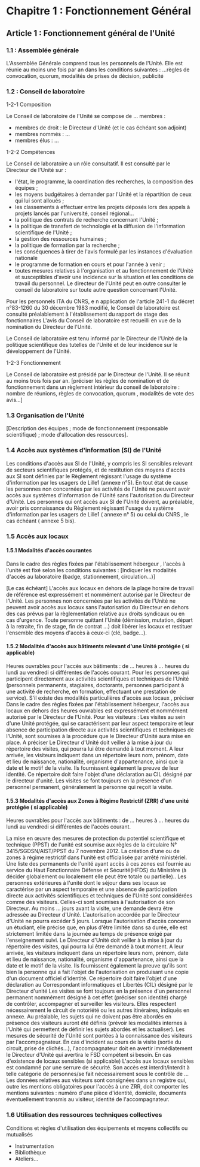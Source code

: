 # Chapitre 1 : Fonctionnement Général

## Article 1 : Fonctionnement général de l'Unité

### 1.1 : Assemblée générale 

L'Assemblée Générale comprend tous les personnels de l'Unité. Elle est réunie au moins une fois par an dans les conditions suivantes : …règles de convocation, quorum, modalités de prises de décision, publicité

### 1.2 : Conseil de laboratoire

1-2-1 Composition

Le Conseil de laboratoire de l'Unité se compose de … membres :
- membres de droit : le Directeur d'Unité (et le cas échéant son adjoint)
- membres nommés : …
- membres élus : …

1-2-2 Compétences

Le Conseil de laboratoire a un rôle consultatif. Il est consulté par le Directeur de l'Unité sur : 
- l'état, le programme, la coordination des recherches, la composition des équipes ;
- les moyens budgétaires à demander par l'Unité et la répartition de ceux qui lui sont alloués ;
- les classements à effectuer entre les projets déposés  lors des appels à projets lancés par l'université, conseil régional...
- la politique des contrats de recherche concernant l'Unité ;
- la politique de transfert de technologie et la diffusion de l'information scientifique de l'Unité ;
- la gestion des ressources humaines ;
- la politique de formation par la recherche ;
- les conséquences à tirer de l'avis formulé par les instances d'évaluation nationale
- le programme de formation en cours et pour l'année à venir ;
- toutes mesures relatives à l'organisation et au fonctionnement de l'Unité et susceptibles d'avoir une incidence sur la situation et les conditions de travail du personnel.
Le directeur de l'Unité peut en outre consulter le conseil de laboratoire sur toute autre question concernant l'Unité.

Pour les personnels ITA du CNRS, e n application de l'article 241-1 du décret n°83-1260 du 30 décembre 1983 modifié, le Conseil de laboratoire est consulté préalablement à l'établissement du rapport de stage des fonctionnaires 
L'avis du Conseil de laboratoire est recueilli en vue de la nomination du Directeur de l'Unité.


Le Conseil de laboratoire est tenu informé par le Directeur de l'Unité de la politique scientifique des tutelles de l'Unité et de leur incidence sur le développement de l'Unité. 


1-2-3 Fonctionnement

Le Conseil de laboratoire est présidé par le Directeur de l'Unité. Il se réunit au moins trois fois par an. [préciser les règles de nomination et de fonctionnement dans un règlement intérieur du conseil de laboratoire : nombre de réunions, règles de convocation, quorum , modalités de vote des avis…]

### 1.3 Organisation de l'Unité

[Description des équipes ; mode de fonctionnement (responsable scientifique) ; mode d'allocation des ressources].

### 1.4 Accès aux systèmes d'information (SI) de l'Unité
Les conditions d'accès aux SI de l'Unité, y compris les SI sensibles relevant de secteurs scientifiques protégés, et de restitution des moyens d'accès aux SI sont définies par le Règlement régissant l'usage du système d'information par les usagers de Lille1 (annexe n°5). En tout état de cause les personnes non concernées par les activités de l'Unité ne peuvent avoir accès aux systèmes d'information de l'Unité sans l'autorisation du Directeur d'Unité.
Les personnes qui ont accès aux SI de l'Unité doivent, au préalable, avoir pris connaissance du Règlement régissant l'usage du système d'information par les usagers de Lille1 ( annexe n° 5) ou celui du CNRS , le cas échéant ( annexe 5 bis).

### 1.5 Accès aux locaux

#### 1.5.1 Modalités d'accès courantes

Dans le cadre des règles fixées par l'établissement hébergeur , l'accès à l'unité est fixé selon les conditions suivantes : 
[Indiquer les modalités d'accès au laboratoire (badge, stationnement, circulation…)]


[Le cas échéant] L'accès aux locaux en dehors de la plage horaire de travail de référence est expressément et nommément autorisé par le Directeur de l'Unité.
Les personnes non concernées par les activités de l'Unité ne peuvent avoir accès aux locaux sans l'autorisation du Directeur en dehors des cas prévus par la règlementation relative aux droits syndicaux ou en cas d'urgence.
Toute personne quittant l'Unité (démission, mutation, départ à la retraite, fin de stage, fin de contrat …) doit libérer les locaux et restituer l'ensemble des moyens d'accès à ceux-ci (clé, badge…).

#### 1.5.2 Modalités d'accès aux bâtiments relevant d'une Unité protégée ( si applicable)

Heures ouvrables pour l'accès aux bâtiments : de … heures à … heures du lundi au vendredi si différentes de l'accès courant.
Pour les personnes qui participent directement aux activités scientifiques et techniques de l'Unité (personnels permanents, stagiaires, doctorants, personnes participant à une activité de recherche, en formation, effectuant une prestation de service).
S'il existe des modalités particulières d'accès aux locaux , préciser
Dans le cadre des règles fixées par l'établissement hébergeur, l'accès aux locaux en dehors des heures ouvrables est expressément et nommément autorisé par le Directeur de l'Unité.
	Pour les visiteurs :
Les visites au sein d'une Unité protégée, qui se caractérisent par leur aspect temporaire et leur absence de participation directe aux activités scientifiques et techniques de l'Unité, sont soumises à la procédure que le Directeur d'Unité aura mise en place.  A préciser 
Le Directeur d'Unité doit veiller à la mise à jour du répertoire des visites, qui pourra lui être demandé à tout moment.
A leur arrivée, les visiteurs indiquent dans un répertoire leurs nom, prénom, date et lieu de naissance, nationalité, organisme d'appartenance, ainsi que la date et le motif de la visite. Ils fournissent également la preuve de leur identité.
Ce répertoire doit faire l'objet d'une déclaration au CIL désigné par le directeur d'unité.
Les visites se font toujours en la présence d'un personnel permanent, généralement la personne qui reçoit la visite.

#### 1.5.3 Modalités d'accès aux Zones à Régime Restrictif (ZRR) d'une unité protégée ( si applicable)

Heures ouvrables pour l'accès aux bâtiments : de … heures à … heures du lundi au vendredi si différentes de l'accès courant.

La mise en œuvre des mesures de protection du potentiel scientifique et technique (PPST) de l'unité est  soumise aux règles de la circulaire N° 3415/SGDSN/AIST/PPST du 7 novembre 2012. La création d'une ou de zones à régime restrictif dans l'unité est officialisée par arrêté ministériel. Une liste des permanents de l'unité ayant accès à ces zones est fournie au service du Haut Fonctionnaire Défense et Sécurité(HFDS) du Ministère (à décider globalement ou localement elle peut être totale ou partielle)..
Les personnes extérieures à l'unité dont le séjour dans ses locaux se caractérise par un aspect temporaire et une absence de participation directe aux activités scientifiques et techniques de l'Unité sont considérées comme des visiteurs. Celles-ci  sont soumises à l'autorisation de son Directeur. Au moins … jours avant la visite, une demande devra être adressée au Directeur d'Unité. L'autorisation accordée par le Directeur d'Unité ne pourra excéder 5 jours. Lorsque l'autorisation d'accès concerne un étudiant, elle précise que, en plus d'être limitée dans sa durée, elle est strictement limitée dans la journée au temps de présence exigé par l'enseignement suivi.
Le Directeur d'Unité doit veiller à la mise à jour du répertoire des visites, qui pourra lui être demandé à tout moment.
A leur arrivée, les visiteurs indiquent dans un répertoire leurs nom, prénom, date et lieu de naissance, nationalité, organisme d'appartenance, ainsi que la date et le motif de la visite. Ils fournissent également la preuve qu'ils sont bien la personne qui a fait l'objet de l'autorisation en produisant une copie d'un document officiel d'identité.
Ce répertoire doit faire l'objet d'une déclaration au Correspondant informatiques et Libertés (CIL) désigné par le Directeur d'unité
Les visites se font toujours en la présence d'un personnel permanent nommément désigné à cet effet (préciser son identité) chargé de contrôler, accompagner et surveiller les visiteurs.
Elles respectent nécessairement le circuit de notoriété ou les autres itinéraires, indiqués en annexe. 
Au préalable, les sujets qui ne doivent pas être abordés en présence des visiteurs auront été définis (prévoir les modalités internes à l'Unité qui permettent de définir les sujets abordés et les actualiser). 
Les mesures de sécurité de l'Unité sont portées à la connaissance des visiteurs par l'accompagnateur.
En cas d'incident au cours de la visite (sortie du circuit, prise de clichés…), l'accompagnateur doit en avertir immédiatement le Directeur d'Unité qui avertira le FSD compétent si besoin. 
En cas d'existence de locaux sensibles (si applicable)
L'accès aux locaux sensibles est condamné par une serrure de sécurité. Son accès est interdit/interdit à telle catégorie de personnes/se fait nécessairement sous le contrôle de … 
Les données relatives aux visiteurs sont consignées dans un registre qui, outre les mentions obligatoires pour l'accès à une ZRR, doit comporter les mentions suivantes : numéro d'une pièce d'identité, domicile, documents éventuellement transmis au visiteur, identité de l'accompagnateur.

### 1.6  Utilisation des ressources techniques collectives

Conditions et règles d'utilisation des équipements et moyens collectifs ou mutualisés
- Instrumentation
- Bibliothèque
- Ateliers...
